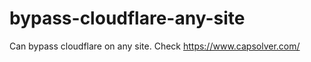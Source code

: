 # bypass-cloudflare-any-site
Can bypass cloudflare on any site. Check https://www.capsolver.com/ 











                                       